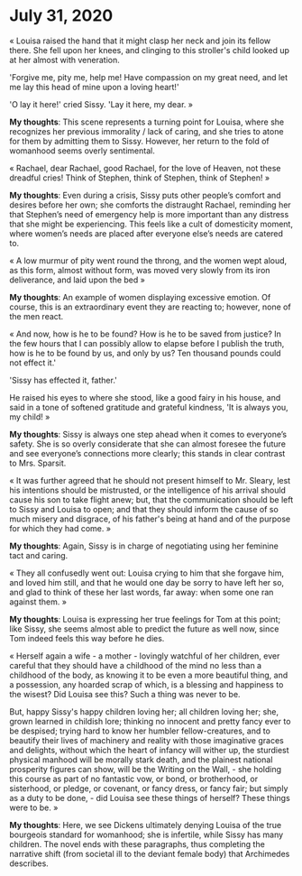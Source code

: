 
# July 31, 2020

« Louisa raised the hand that it might clasp her neck and join its fellow there. She fell upon her knees, and clinging to this stroller's child looked up at her almost with veneration.

'Forgive me, pity me, help me! Have compassion on my great need, and let me lay this head of mine upon a loving heart!'

'O lay it here!' cried Sissy. 'Lay it here, my dear. »

**My thoughts**: This scene represents a turning point for Louisa, where she recognizes her previous immorality / lack of caring, and she tries to atone for them by admitting them to Sissy. However, her return to the fold of womanhood seems overly sentimental.

« Rachael, dear Rachael, good Rachael, for the love of Heaven, not these dreadful cries! Think of Stephen, think of Stephen, think of Stephen! »

**My thoughts**: Even during a crisis, Sissy puts other people’s comfort and desires before her own; she comforts the distraught Rachael, reminding her that Stephen’s need of emergency help is more important than any distress that she might be experiencing. This feels like a cult of domesticity moment, where women’s needs are placed after everyone else’s needs are catered to.

« A low murmur of pity went round the throng, and the women wept aloud, as this form, almost without form, was moved very slowly from its iron deliverance, and laid upon the bed »

**My thoughts**: An example of women displaying excessive emotion. Of course, this is an extraordinary event they are reacting to; however, none of the men react.

« And now, how is he to be found? How is he to be saved from justice? In the few hours that I can possibly allow to elapse before I publish the truth, how is he to be found by us, and only by us? Ten thousand pounds could not effect it.'

'Sissy has effected it, father.'

He raised his eyes to where she stood, like a good fairy in his house, and said in a tone of softened gratitude and grateful kindness, 'It is always you, my child! »

**My thoughts**: Sissy is always one step ahead when it comes to everyone’s safety. She is so overly considerate that she can almost foresee the future and see everyone’s connections more clearly; this stands in clear contrast to Mrs. Sparsit.

« It was further agreed that he should not present himself to Mr. Sleary, lest his intentions should be mistrusted, or the intelligence of his arrival should cause his son to take flight anew; but, that the communication should be left to Sissy and Louisa to open; and that they should inform the cause of so much misery and disgrace, of his father's being at hand and of the purpose for which they had come. »

**My thoughts**: Again, Sissy is in charge of negotiating using her feminine tact and caring.

« They all confusedly went out: Louisa crying to him that she forgave him, and loved him still, and that he would one day be sorry to have left her so, and glad to think of these her last words, far away: when some one ran against them. »

**My thoughts**: Louisa is expressing her true feelings for Tom at this point; like Sissy, she seems almost able to predict the future as well now, since Tom indeed feels this way before he dies.

« Herself again a wife - a mother - lovingly watchful of her children, ever careful that they should have a childhood of the mind no less than a childhood of the body, as knowing it to be even a more beautiful thing, and a possession, any hoarded scrap of which, is a blessing and happiness to the wisest? Did Louisa see this? Such a thing was never to be.

But, happy Sissy's happy children loving her; all children loving her; she, grown learned in childish lore; thinking no innocent and pretty fancy ever to be despised; trying hard to know her humbler fellow-creatures, and to beautify their lives of machinery and reality with those imaginative graces and delights, without which the heart of infancy will wither up, the sturdiest physical manhood will be morally stark death, and the plainest national prosperity figures can show, will be the Writing on the Wall, - she holding this course as part of no fantastic vow, or bond, or brotherhood, or sisterhood, or pledge, or covenant, or fancy dress, or fancy fair; but simply as a duty to be done, - did Louisa see these things of herself? These things were to be. »

**My thoughts**: Here, we see Dickens ultimately denying Louisa of the true bourgeois standard for womanhood; she is infertile, while Sissy has many children. The novel ends with these paragraphs, thus completing the narrative shift (from societal ill to the deviant female body) that Archimedes describes.

